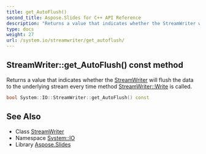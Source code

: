 ```yaml
---
title: get_AutoFlush()
second_title: Aspose.Slides for C++ API Reference
description: "Returns a value that indicates whether the StreamWriter will flush the data to the underlying stream every time method StreamWriter::Write is called."
type: docs
weight: 27
url: /system.io/streamwriter/get_autoflush/
---
```

## StreamWriter::get_AutoFlush() const method


Returns a value that indicates whether the [StreamWriter](../) will flush the data to the underlying stream every time method [StreamWriter::Write](../write/) is called.

```cpp
bool System::IO::StreamWriter::get_AutoFlush() const
```

## See Also

* Class [StreamWriter](../)
* Namespace [System::IO](../../)
* Library [Aspose.Slides](../../../)